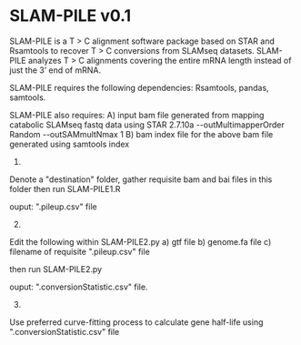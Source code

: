 # SLAM-PILE v0.1
SLAM-PILE is a T > C alignment software package based on STAR and Rsamtools to recover T > C conversions from SLAMseq datasets. SLAM-PILE analyzes T > C alignments covering the entire mRNA length instead of just the 3’ end of mRNA.

SLAM-PILE requires the following dependencies: 
Rsamtools, pandas, samtools.

SLAM-PILE also requires:
A) input bam file generated from mapping catabolic SLAMseq fastq data using 
STAR 2.7.10a --outMultimapperOrder Random --outSAMmultNmax 1
B) bam index file for the above bam file generated using
samtools index


1)
Denote a  "destination" folder, gather requisite bam and bai files in this folder then run
SLAM-PILE1.R

ouput: ".pileup.csv" file

2) 
Edit the following within SLAM-PILE2.py
a) gtf file
b) genome.fa file
c)  filename of requisite ".pileup.csv" file

then run
SLAM-PILE2.py

ouput:  ".conversionStatistic.csv" file.

3)
Use preferred curve-fitting process to calculate gene half-life using ".conversionStatistic.csv" file
